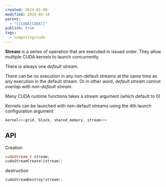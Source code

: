 ```yaml
---
created: 2024-01-08
modified: 2024-03-14
parent:
  - "[[CUDA|CUDA]]"
publish: true
tags:
  - computing/cuda
---
```

**Stream** is a series of operation that are executed in issued order.
They allow multiple CUDA kernels to launch concurrently.

There is always one _default stream_.

There can be no execution in any non-default streams at the same time as any execution in the default stream. Or in other word, _default stream cannot overlap with non-default stream_.

Many CUDA runtime functions takes a stream argument (which default to 0)

Kernels can be launched with non-default streams using the 4th launch configuration argument:
```cpp
kernel<<<grid, block, shared_memory, stream>>>
```

## API
Creation
```cpp
cudaStream_t stream;
cudaStreamCreate(&stream);
```

destruction
```cpp
cudaStreamDestroy(stream);
```